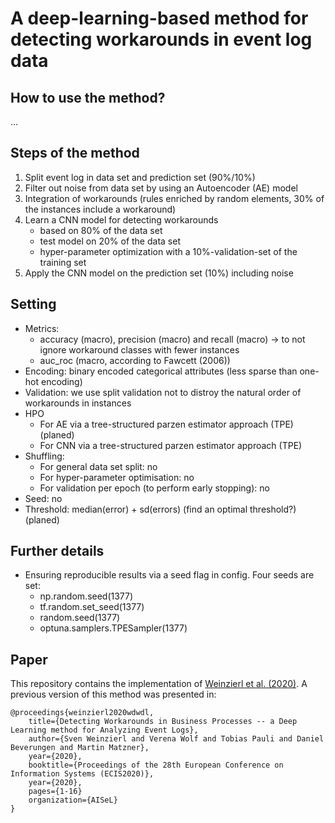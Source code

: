 # A deep-learning-based method for detecting workarounds in event log data

## How to use the method?
...

## Steps of the method
1. Split event log in data set and prediction set (90%/10%)
2. Filter out noise from data set by using an Autoencoder (AE) model
3. Integration of workarounds (rules enriched by random elements, 30% of the instances include a workaround)
4. Learn a CNN model for detecting workarounds 
    - based on 80% of the data set
    - test model on 20% of the data set 
    - hyper-parameter optimization with a 10%-validation-set of the training set
5. Apply the CNN model on the prediction set (10%) including noise

## Setting
- Metrics: 
    - accuracy (macro), precision (macro) and recall (macro) -> to not ignore workaround classes with fewer instances  
    - auc_roc (macro, according to Fawcett (2006))
- Encoding: binary encoded categorical attributes (less sparse than one-hot encoding)
- Validation: we use split validation not to distroy the natural order of workarounds in instances 
- HPO
    - For AE via a tree-structured parzen estimator approach (TPE) (planed) 
    - For CNN via a tree-structured parzen estimator approach (TPE) 
- Shuffling:
    - For general data set split: no
    - For hyper-parameter optimisation: no
    - For validation per epoch (to perform early stopping): no
- Seed: no
- Threshold: median(error) + sd(errors) (find an optimal threshold?) (planed)

## Further details
- Ensuring reproducible results via a seed flag in config. Four seeds are set:
    - np.random.seed(1377)
    - tf.random.set_seed(1377)
    - random.seed(1377)
    - optuna.samplers.TPESampler(1377)


## Paper
This repository contains the implementation of [Weinzierl et al. (2020)](https://arxiv.org/). A previous version of this method was presented in:


```
@proceedings{weinzierl2020wdwdl,
    title={Detecting Workarounds in Business Processes -- a Deep Learning method for Analyzing Event Logs},
    author={Sven Weinzierl and Verena Wolf and Tobias Pauli and Daniel Beverungen and Martin Matzner},
    year={2020},
    booktitle={Proceedings of the 28th European Conference on Information Systems (ECIS2020)},
    year={2020},
    pages={1-16}
    organization={AISeL}
}
```







